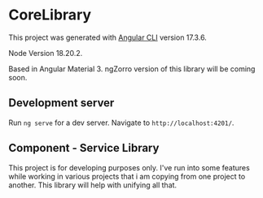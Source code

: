 # CoreLibrary

This project was generated with [Angular CLI](https://github.com/angular/angular-cli) version 17.3.6.

Node Version 18.20.2.

Based in Angular Material 3. ngZorro version of this library will be coming soon.

## Development server

Run `ng serve` for a dev server. Navigate to `http://localhost:4201/`.

## Component - Service Library

This project is for developing purposes only. I've run into some features while working in various projects that i am
copying from one project to another. This library will help with unifying all that.
